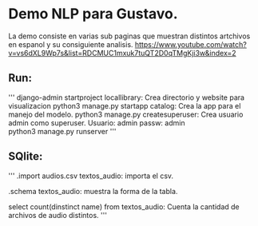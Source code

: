 # Demo NLP para Gustavo.
La demo consiste en varias sub paginas que muestran distintos artchivos en espanol y su consiguiente analisis.
https://www.youtube.com/watch?v=vs6dXL9Wp7s&list=RDCMUC1mxuk7tuQT2D0qTMgKji3w&index=2

## Run:
'''
django-admin startproject locallibrary: Crea directorio y website para visualizacion
python3 manage.py startapp catalog: Crea la app para el manejo del modelo.
 python3 manage.py createsuperuser: Crea usuario admin como superuser.
    Usuario: admin
    passw: admin    
python3 manage.py runserver
'''


## SQlite:
'''
.import audios.csv textos_audio: importa el csv.

.schema textos_audio: muestra la forma de la tabla.

select count(dinstinct name) from textos_audio: Cuenta la cantidad de archivos de audio distintos.
'''